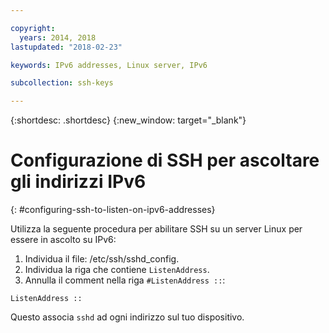 ```yaml
---

copyright:
  years: 2014, 2018
lastupdated: "2018-02-23"

keywords: IPv6 addresses, Linux server, IPv6

subcollection: ssh-keys

---
```


{:shortdesc: .shortdesc}
{:new_window: target="_blank"}

# Configurazione di SSH per ascoltare gli indirizzi IPv6
{: #configuring-ssh-to-listen-on-ipv6-addresses}

Utilizza la seguente procedura per abilitare SSH su un server Linux per essere in ascolto su IPv6:
1. Individua il file: /etc/ssh/sshd_config.
2. Individua la riga che contiene `ListenAddress`.
3. Annulla il comment nella riga `#ListenAddress ::`:
```
ListenAddress ::
```

Questo associa `sshd` ad ogni indirizzo sul tuo dispositivo.
